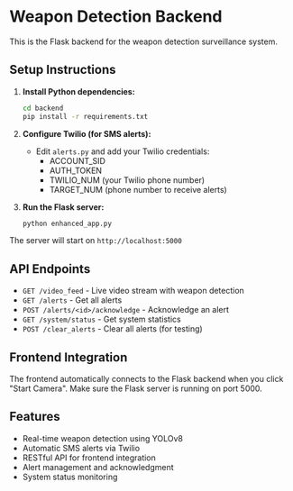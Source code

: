 # Weapon Detection Backend

This is the Flask backend for the weapon detection surveillance system.

## Setup Instructions

1. **Install Python dependencies:**
   ```bash
   cd backend
   pip install -r requirements.txt
   ```

2. **Configure Twilio (for SMS alerts):**
   - Edit `alerts.py` and add your Twilio credentials:
     - ACCOUNT_SID
     - AUTH_TOKEN 
     - TWILIO_NUM (your Twilio phone number)
     - TARGET_NUM (phone number to receive alerts)

3. **Run the Flask server:**
   ```bash
   python enhanced_app.py
   ```

The server will start on `http://localhost:5000`

## API Endpoints

- `GET /video_feed` - Live video stream with weapon detection
- `GET /alerts` - Get all alerts
- `POST /alerts/<id>/acknowledge` - Acknowledge an alert
- `GET /system/status` - Get system statistics
- `POST /clear_alerts` - Clear all alerts (for testing)

## Frontend Integration

The frontend automatically connects to the Flask backend when you click "Start Camera". Make sure the Flask server is running on port 5000.

## Features

- Real-time weapon detection using YOLOv8
- Automatic SMS alerts via Twilio
- RESTful API for frontend integration
- Alert management and acknowledgment
- System status monitoring